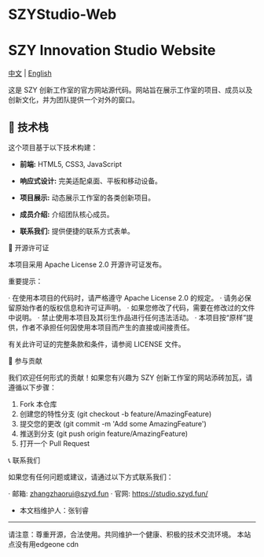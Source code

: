 # SZYStudio-Web

# SZY Innovation Studio Website

[中文](README.md) | [English](README_EN.md)

这是 SZY 创新工作室的官方网站源代码。网站旨在展示工作室的项目、成员以及创新文化，并为团队提供一个对外的窗口。

## 🚀 技术栈

这个项目基于以下技术构建：

*   **前端:** HTML5, CSS3, JavaScript

*   **响应式设计:** 完美适配桌面、平板和移动设备。
*   **项目展示:** 动态展示工作室的各类创新项目。
*   **成员介绍:** 介绍团队核心成员。
*   **联系我们:** 提供便捷的联系方式表单。

📄 开源许可证

本项目采用 Apache License 2.0 开源许可证发布。

重要提示：

· 在使用本项目的代码时，请严格遵守 Apache License 2.0 的规定。
· 请务必保留原始作者的版权信息和许可证声明。
· 如果您修改了代码，需要在修改过的文件中说明。
· 禁止使用本项目及其衍生作品进行任何违法活动。
· 本项目按“原样”提供，作者不承担任何因使用本项目而产生的直接或间接责任。

有关此许可证的完整条款和条件，请参阅 LICENSE 文件。

🤝 参与贡献

我们欢迎任何形式的贡献！如果您有兴趣为 SZY 创新工作室的网站添砖加瓦，请遵循以下步骤：

1. Fork 本仓库
2. 创建您的特性分支 (git checkout -b feature/AmazingFeature)
3. 提交您的更改 (git commit -m 'Add some AmazingFeature')
4. 推送到分支 (git push origin feature/AmazingFeature)
5. 打开一个 Pull Request

📞 联系我们

如果您有任何问题或建议，请通过以下方式联系我们：

· 邮箱: zhangzhaorui@szyd.fun
· 官网: https://studio.szyd.fun/
* 本文档维护人：张钊睿
---

请注意：尊重开源，合法使用。共同维护一个健康、积极的技术交流环境。
本站点没有用edgeone cdn
